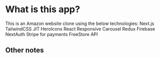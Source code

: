 # What is this app?

This is an Amazon website clone using the below technologies:
Next.js
TailwindCSS JIT
HeroIcons
React Responsive Carousel
Redux
Firebase
NextAuth
Stripe for payments
FreeStore API

## Other notes
